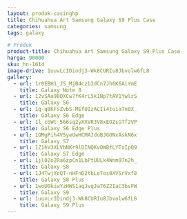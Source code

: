 ```yaml
---
layout: produk-casinghp
title: Chihuahua Art Samsung Galaxy S9 Plus Case
categories: samsung
tags: galaxy

# Produk
product-title: Chihuahua Art Samsung Galaxy S9 Plus Case
harga: 90000
sku: hn-1614
image-drive: 1uuvLcIDindj3-Wk8CURIu8Jbvolw6fL8
gallery:
  - url: 1r0EBH1_J5_MjB4czb3dCn7Jh6K6AiYmE
    title: Galaxy Note 8
  - url: 12vSAa98QXCw7fK4rL5k1Np7tAV1YwlzS
    title: Galaxy S6
  - url: 1q-q8KFsZvbS-MEfUIzACIi4tuiaTn0X_
    title: Galaxy S6 Edge
  - url: 1l_cbWt_566sq2yXXVR3V8xEOZsGTf2VP
    title: Galaxy S6 Edge Plus
  - url: 1OMgPih4V5yeUwHCMAJdoBJGONxAskN6x
    title: Galaxy S7
  - url: 1Z1hV3XLVbNKr9lDINQKvOWBfLYTxIp09
    title: Galaxy S7 Edge
  - url: 1jl02o2Ra6zpCn1LbPtUULk4Wnm97n2h_
    title: Galaxy S8
  - url: 1J4TwjYcQT-nHFnD2tbLeTes0XVSrVxf8
    title: Galaxy S8 Plus
  - url: 1woU0kiwYzHWS1aqJvqJa76Z2IaC3bsFW
    title: Galaxy S9
  - url: 1uuvLcIDindj3-Wk8CURIu8Jbvolw6fL8
    title: Galaxy S9 Plus
---
```

